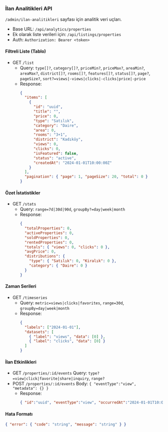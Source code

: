 ### İlan Analitikleri API

`/admin/ilan-analitikleri` sayfası için analitik veri uçları.

- Base URL: `/api/analytics/properties`
- Ek olarak liste verileri için: `/api/listings/properties`
- Auth: `Authorization: Bearer <token>`

#### Filtreli Liste (Tablo)
- GET `/list`
  - Query: `type[]?`, `category[]?`, `priceMin?`, `priceMax?`, `areaMin?`, `areaMax?`, `district[]?`, `rooms[]?`, `features[]?`, `status[]?`, `page?`, `pageSize?`, `sort?=views|-views|clicks|-clicks|price|-price`
  - Response:
    ```json
    {
      "items": [
        {
          "id": "uuid",
          "title": "",
          "price": 0,
          "type": "Satılık",
          "category": "Daire",
          "area": 0,
          "rooms": "3+1",
          "district": "Kadıköy",
          "views": 0,
          "clicks": 0,
          "isFeatured": false,
          "status": "active",
          "createdAt": "2024-01-01T10:00:00Z"
        }
      ],
      "pagination": { "page": 1, "pageSize": 20, "total": 0 }
    }
    ```

#### Özet İstatistikler
- GET `/stats`
  - Query: `range=7d|30d|90d`, `groupBy?=day|week|month`
  - Response:
    ```json
    {
      "totalProperties": 0,
      "activeProperties": 0,
      "soldProperties": 0,
      "rentedProperties": 0,
      "totals": { "views": 0, "clicks": 0 },
      "avgPrice": 0,
      "distributions": {
        "type": { "Satılık": 0, "Kiralık": 0 },
        "category": { "Daire": 0 }
      }
    }
    ```

#### Zaman Serileri
- GET `/timeseries`
  - Query: `metric=views|clicks|favorites`, `range=30d`, `groupBy=day|week|month`
  - Response:
    ```json
    {
      "labels": ["2024-01-01"],
      "datasets": [
        { "label": "views", "data": [0] },
        { "label": "clicks", "data": [0] }
      ]
    }
    ```

#### İlan Etkinlikleri
- GET `/properties/:id/events` Query: `type?=view|click|favorite|share|inquiry`, `range?`
- POST `/properties/:id/events` Body: `{ "eventType":"view", "metadata": {} }`
  - Response:
    ```json
    { "id":"uuid", "eventType":"view", "occurredAt":"2024-01-01T10:00:00Z" }
    ```

#### Hata Formatı
```json
{ "error": { "code": "string", "message": "string" } }
```


